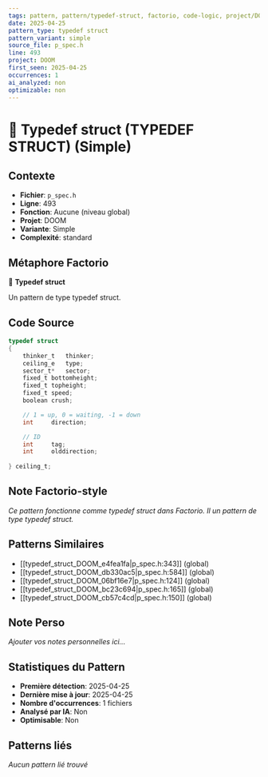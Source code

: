 ```yaml
---
tags: pattern, pattern/typedef-struct, factorio, code-logic, project/DOOM, pattern/variant/simple
date: 2025-04-25
pattern_type: typedef struct
pattern_variant: simple
source_file: p_spec.h
line: 493
project: DOOM
first_seen: 2025-04-25
occurrences: 1
ai_analyzed: non
optimizable: non
---
```


# 🔧 Typedef struct (TYPEDEF STRUCT) (Simple)

## Contexte
- **Fichier**: `p_spec.h`
- **Ligne**: 493
- **Fonction**: Aucune (niveau global)
- **Projet**: DOOM
- **Variante**: Simple
- **Complexité**: standard

## Métaphore Factorio
🔧 **Typedef struct**

Un pattern de type typedef struct.

## Code Source
```c
typedef struct
{
    thinker_t	thinker;
    ceiling_e	type;
    sector_t*	sector;
    fixed_t	bottomheight;
    fixed_t	topheight;
    fixed_t	speed;
    boolean	crush;

    // 1 = up, 0 = waiting, -1 = down
    int		direction;

    // ID
    int		tag;                   
    int		olddirection;
    
} ceiling_t;
```

## Note Factorio-style
*Ce pattern fonctionne comme typedef struct dans Factorio. Il un pattern de type typedef struct.*

## Patterns Similaires
- [[typedef_struct_DOOM_e4fea1fa|p_spec.h:343]] (global)
- [[typedef_struct_DOOM_db330ac5|p_spec.h:584]] (global)
- [[typedef_struct_DOOM_06bf16e7|p_spec.h:124]] (global)
- [[typedef_struct_DOOM_bc23c694|p_spec.h:165]] (global)
- [[typedef_struct_DOOM_cb57c4cd|p_spec.h:150]] (global)

## Note Perso
*Ajouter vos notes personnelles ici...*

## Statistiques du Pattern
- **Première détection**: 2025-04-25
- **Dernière mise à jour**: 2025-04-25
- **Nombre d'occurrences**: 1 fichiers
- **Analysé par IA**: Non
- **Optimisable**: Non

## Patterns liés
*Aucun pattern lié trouvé*
